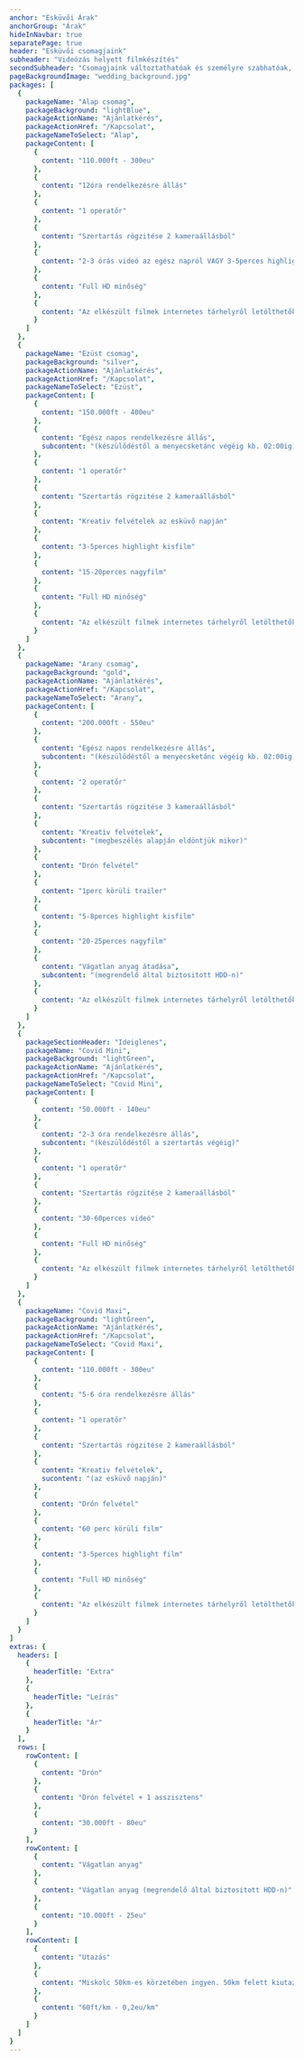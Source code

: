 ```yaml
---
anchor: "Esküvői Árak"
anchorGroup: "Árak"
hideInNavbar: true
separatePage: true
header: "Esküvői csomagjaink"
subheader: "Videózás helyett filmkészítés"
secondSubheader: "Csomagjaink változtathatóak és személyre szabhatóak, az igényeiteknek megfelelően"
pageBackgroundImage: "wedding_background.jpg"
packages: [
  {
    packageName: "Alap csomag",
    packageBackground: "lightBlue",
    packageActionName: "Ajánlatkérés",
    packageActionHref: "/Kapcsolat",
    packageNameToSelect: "Alap",
    packageContent: [
      {
        content: "110.000ft - 300eu"
      },
      {
        content: "12óra rendelkezésre állás"
      },
      {
        content: "1 operatőr"
      },
      {
        content: "Szertartás rögzitése 2 kameraállásból"
      },
      {
        content: "2-3 órás videó az egész napról VAGY 3-5perces highlight videó"
      },
      {
        content: "Full HD minőség"
      },
      {
        content: "Az elkészült filmek internetes tárhelyről letölthetők"
      }
    ]
  },
  {
    packageName: "Ezüst csomag",
    packageBackground: "silver",
    packageActionName: "Ajánlatkérés",
    packageActionHref: "/Kapcsolat",
    packageNameToSelect: "Ezüst",
    packageContent: [
      {
        content: "150.000ft - 400eu"
      },
      {
        content: "Egész napos rendelkezésre állás",
        subcontent: "(készülődéstől a menyecsketánc végéig kb. 02:00ig)"
      },
      {
        content: "1 operatőr"
      },
      {
        content: "Szertartás rögzitése 2 kameraállásból"
      },
      {
        content: "Kreativ felvételek az esküvő napján"
      },
      {
        content: "3-5perces highlight kisfilm"
      },
      {
        content: "15-20perces nagyfilm"
      },
      {
        content: "Full HD minőség"
      },
      {
        content: "Az elkészült filmek internetes tárhelyről letölthetők"
      }
    ]
  },
  {
    packageName: "Arany csomag",
    packageBackground: "gold",
    packageActionName: "Ajánlatkérés",
    packageActionHref: "/Kapcsolat",
    packageNameToSelect: "Arany",
    packageContent: [
      {
        content: "200.000ft - 550eu"
      },
      {
        content: "Egész napos rendelkezésre állás",
        subcontent: "(készülődéstől a menyecsketánc végéig kb. 02:00ig)"
      },
      {
        content: "2 operatőr"
      },
      {
        content: "Szertartás rögzitése 3 kameraállásból"
      },
      {
        content: "Kreativ felvételek",
        subcontent: "(megbeszélés alapján eldöntjük mikor)"
      },
      {
        content: "Drón felvétel"
      },
      {
        content: "1perc körüli trailer"
      },
      {
        content: "5-8perces highlight kisfilm"
      },
      {
        content: "20-25perces nagyfilm"
      },
      {
        content: "Vágatlan anyag átadása",
        subcontent: "(megrendelő által biztositott HDD-n)"
      },
      {
        content: "Az elkészült filmek internetes tárhelyről letölthetők és diszdobozos pendriveon is átadásra kerül"
      }
    ]
  },
  {
    packageSectionHeader: "Ideiglenes",
    packageName: "Covid Mini",
    packageBackground: "lightGreen",
    packageActionName: "Ajánlatkérés",
    packageActionHref: "/Kapcsolat",
    packageNameToSelect: "Covid Mini",
    packageContent: [
      {
        content: "50.000ft - 140eu"
      },
      {
        content: "2-3 óra rendelkezésre állás",
        subcontent: "(készülődéstől a szertartás végéig)"
      },
      {
        content: "1 operatőr"
      },
      {
        content: "Szertartás rögzitése 2 kameraállásból"
      },
      {
        content: "30-60perces videó"
      },
      {
        content: "Full HD minőség"
      },
      {
        content: "Az elkészült filmek internetes tárhelyről letölthetők"
      }
    ]
  },
  {
    packageName: "Covid Maxi",
    packageBackground: "lightGreen",
    packageActionName: "Ajánlatkérés",
    packageActionHref: "/Kapcsolat",
    packageNameToSelect: "Covid Maxi",
    packageContent: [
      {
        content: "110.000ft - 300eu"
      },
      {
        content: "5-6 óra rendelkezésre állás"
      },
      {
        content: "1 operatőr"
      },
      {
        content: "Szertartás rögzitése 2 kameraállásból"
      },
      {
        content: "Kreativ felvételek",
        sucontent: "(az esküvő napján)"
      },
      {
        content: "Drón felvétel"
      },
      {
        content: "60 perc körüli film"
      },
      {
        content: "3-5perces highlight film"
      },
      {
        content: "Full HD minőség"
      },
      {
        content: "Az elkészült filmek internetes tárhelyről letölthetők"
      }
    ]
  }
]
extras: {
  headers: [
    {
      headerTitle: "Extra"
    },
    {
      headerTitle: "Leírás"
    },
    {
      headerTitle: "Ár"
    }
  ],
  rows: [
    rowContent: [
      {
        content: "Drón"
      },
      {
        content: "Drón felvétel + 1 asszisztens"
      },
      {
        content: "30.000ft - 80eu"
      }
    ],
    rowContent: [
      {
        content: "Vágatlan anyag"
      },
      {
        content: "Vágatlan anyag (megrendelő által biztositott HDD-n)"
      },
      {
        content: "10.000ft - 25eu"
      }
    ],
    rowContent: [
      {
        content: "Utazás"
      },
      {
        content: "Miskolc 50km-es körzetében ingyen. 50km felett kiutazási díj."
      },
      {
        content: "60ft/km - 0,2eu/km"
      }
    ]
  ]
}
---
```

